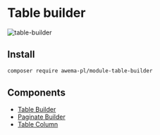 # Table builder

![table-builder](/assets/awema-pl/table-builder/docs/table-builder.gif)

## Install

```bash
composer require awema-pl/module-table-builder
```

## Components

* [Table Builder](./table-builder.md)
* [Paginate Builder](./paginate-builder.md)
* [Table Column](./tb-column.md)
